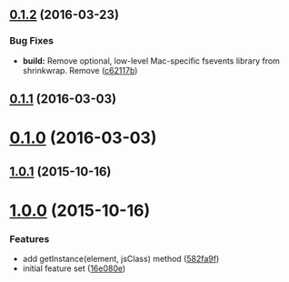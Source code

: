 <a name="0.1.2"></a>
## [0.1.2](https://github.com/Pearson-Higher-Ed/component-handler/compare/v0.1.1...v0.1.2) (2016-03-23)


### Bug Fixes

* **build:** Remove optional, low-level Mac-specific fsevents library from shrinkwrap. Remove ([c62117b](https://github.com/Pearson-Higher-Ed/component-handler/commit/c62117b))



<a name="0.1.1"></a>
## [0.1.1](https://github.com/Pearson-Higher-Ed/component-handler/compare/v0.1.0...v0.1.1) (2016-03-03)




<a name="0.1.0"></a>
# [0.1.0](https://github.com/Pearson-Higher-Ed/component-handler/compare/1.0.1...v0.1.0) (2016-03-03)




<a name="1.0.1"></a>
## [1.0.1](https://github.com/Pearson-Higher-Ed/component-handler/compare/1.0.0...1.0.1) (2015-10-16)




<a name="1.0.0"></a>
# [1.0.0](https://github.com/Pearson-Higher-Ed/component-handler/compare/16e080e...1.0.0) (2015-10-16)


### Features

* add getInstance(element, jsClass) method ([582fa9f](https://github.com/Pearson-Higher-Ed/component-handler/commit/582fa9f))
* initial feature set ([16e080e](https://github.com/Pearson-Higher-Ed/component-handler/commit/16e080e))



